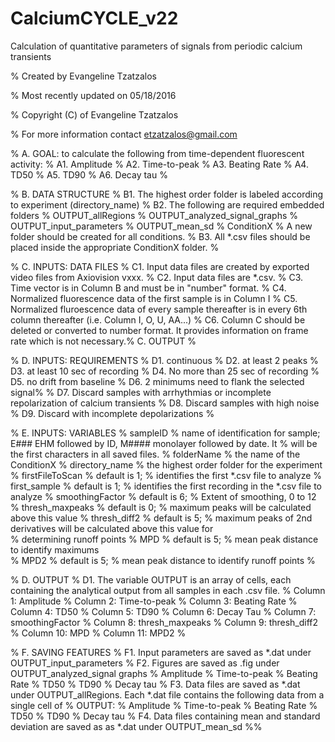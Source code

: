 # CalciumCYCLE_v22
Calculation of quantitative parameters of signals from periodic calcium transients

% Created by Evangeline Tzatzalos

% Most recently updated on 05/18/2016

% Copyright (C) of Evangeline Tzatzalos

% For more information contact etzatzalos@gmail.com

% A. GOAL: to calculate the following from time-dependent fluorescent activity:
%    A1. Amplitude
%    A2. Time-to-peak
%    A3. Beating Rate
%    A4. TD50
%    A5. TD90
%    A6. Decay tau
%

% B. DATA STRUCTURE
%    B1. The highest order folder is labeled according to experiment (directory_name)
%    B2. The following are required embedded folders
%           OUTPUT_allRegions
%           OUTPUT_analyzed_signal_graphs
%           OUTPUT_input_parameters
%           OUTPUT_mean_sd
%           ConditionX              % A new folder should be created for all conditions. 
%    B3. All *.csv files should be placed inside the appropriate ConditionX folder.
%

% C. INPUTS: DATA FILES
%    C1. Input data files are created by exported video files from Axiovision vxxx.
%    C2. Input data files are *.csv. 
%    C3. Time vector is in Column B and must be in "number" format.
%    C4. Normalized fluorescence data of the first sample is in Column I
%    C5. Normalized fluroescence data of every sample thereafter is in every 6th column thereafter (i.e. Column I, O, U, AA...)
%    C6. Column C should be deleted or converted to number format.  It provides information on frame rate which is not necessary.% C. OUTPUT
%

% D. INPUTS: REQUIREMENTS
%    D1. continuous
%    D2. at least 2 peaks
%    D3. at least 10 sec of recording
%    D4. No more than 25 sec of recording
%    D5. no drift from baseline
%    D6. 2 minimums need to flank the selected signal% 
%    D7. Discard samples with arrhythmias or incomplete repolarization of calcium transients
%    D8. Discard samples with high noise
%    D9. Discard with incomplete depolarizations
%

% E. INPUTS: VARIABLES
%    sampleID                  % name of identification for sample; E### EHM followed by ID, M#### monolayer followed by date.  It    %                                will be the first characters in all saved files.
%    folderName                % the name of the ConditionX
%    directory_name            % the highest order folder for the experiment
%    firstFileToScan           % default is 1;     % identifies the first *.csv file to analyze
%    first_sample              % default is 1;     % identifies the first recording in the *.csv file to analyze 
%    smoothingFactor           % default is 6;     % Extent of smoothing, 0 to 12
%    thresh_maxpeaks           % default is 0;     % maximum peaks will be calculated above this value
%    thresh_diff2              % default is 5;     % maximum peaks of 2nd derivatives will be calculated above this value for   
%                                determining runoff points
%    MPD                       % default is 5;     % mean peak distance to identify maximums  
%    MPD2                      % default is 5;     % mean peak distance to identify runoff points
%

% D. OUTPUT
%    D1. The variable OUTPUT is an array of cells, each containing the analytical output from all samples in each .csv file.
%           Column 1: Amplitude
%           Column 2: Time-to-peak
%           Column 3: Beating Rate
%           Column 4: TD50
%           Column 5: TD90
%           Column 6: Decay Tau
%           Column 7: smoothingFactor
%           Column 8: thresh_maxpeaks
%           Column 9: thresh_diff2
%           Column 10: MPD
%           Column 11: MPD2
%

% F. SAVING FEATURES
%    F1. Input parameters are saved as *.dat under OUTPUT_input_parameters
%    F2. Figures are saved as .fig under OUTPUT_analyzed_signal graphs
%           Amplitude
%           Time-to-peak
%           Beating Rate
%           TD50
%           TD90
%           Decay tau
%    F3. Data files are saved as *.dat under OUTPUT_allRegions.  Each *.dat file contains the following data from a single cell of 
%           OUTPUT:
%           Amplitude
%           Time-to-peak
%           Beating Rate
%           TD50
%           TD90
%           Decay tau
%    F4. Data files containing mean and standard deviation are saved as as *.dat under OUTPUT_mean_sd
%%
